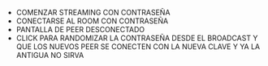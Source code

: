 - COMENZAR STREAMING CON CONTRASEÑA
- CONECTARSE AL ROOM CON CONTRASEÑA
- PANTALLA DE PEER DESCONECTADO
- CLICK PARA RANDOMIZAR LA CONTRASEÑA DESDE EL BROADCAST Y QUE LOS NUEVOS PEER SE CONECTEN CON LA NUEVA CLAVE Y YA LA ANTIGUA NO SIRVA
